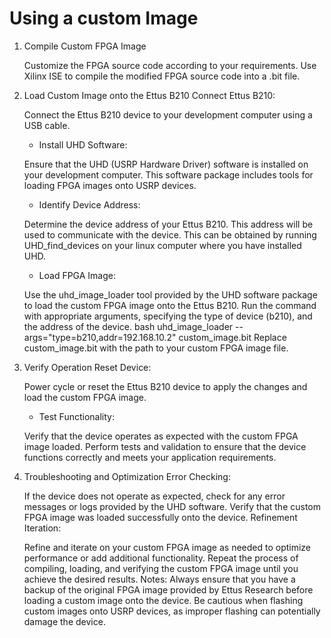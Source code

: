 # Using a custom Image


1.  Compile Custom FPGA Image

    Customize the FPGA source code according to your requirements. Use Xilinx
    ISE to compile the modified FPGA source code into a .bit file.

2.  Load Custom Image onto the Ettus B210 Connect Ettus B210:

    Connect the Ettus B210 device to your development computer using a USB
    cable.

    - Install UHD Software:

    Ensure that the UHD (USRP Hardware Driver) software is installed on your
    development computer. This software package includes tools for loading FPGA
    images onto USRP devices.

    - Identify Device Address:

    Determine the device address of your Ettus B210. This address will be used
    to communicate with the device. This can be obtained by running
    UHD_find_devices on your linux computer where you have installed UHD.

    - Load FPGA Image:

    Use the uhd_image_loader tool provided by the UHD software package to load
    the custom FPGA image onto the Ettus B210. Run the command with appropriate
    arguments, specifying the type of device (b210), and the address of the
    device. bash uhd_image_loader --args="type=b210,addr=192.168.10.2"
    custom_image.bit Replace custom_image.bit with the path to your custom FPGA
    image file.

3.  Verify Operation Reset Device:

    Power cycle or reset the Ettus B210 device to apply the changes and load the
    custom FPGA image.

    - Test Functionality:

    Verify that the device operates as expected with the custom FPGA image loaded.
    Perform tests and validation to ensure that the device functions correctly and
    meets your application requirements.

4.  Troubleshooting and Optimization Error Checking:

    If the device does not operate as expected, check for any error messages or logs
    provided by the UHD software. Verify that the custom FPGA image was loaded
    successfully onto the device. Refinement Iteration:

    Refine and iterate on your custom FPGA image as needed to optimize performance
    or add additional functionality. Repeat the process of compiling, loading, and
    verifying the custom FPGA image until you achieve the desired results. Notes:
    Always ensure that you have a backup of the original FPGA image provided by
    Ettus Research before loading a custom image onto the device. Be cautious when
    flashing custom images onto USRP devices, as improper flashing can potentially
    damage the device.
